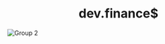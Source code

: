 <h1 style="
    text-align: center;
">dev.finance$</h1>

![Group 2](https://user-images.githubusercontent.com/66370425/124769435-d5d5e380-df0f-11eb-9031-1b100cac2769.png)
